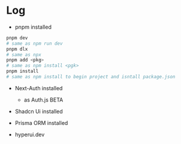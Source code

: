 # Log

- pnpm installed

```bash
pnpm dev
# same as npm run dev
pnpm dlx
# same as npx
pnpm add <pkg>
# same as npm install <pgk>
pnpm install
# same as npm install to begin project and isntall package.json
```

- Next-Auth installed

  - as Auth.js BETA

- Shadcn Ui installed

- Prisma ORM installed
- hyperui.dev
